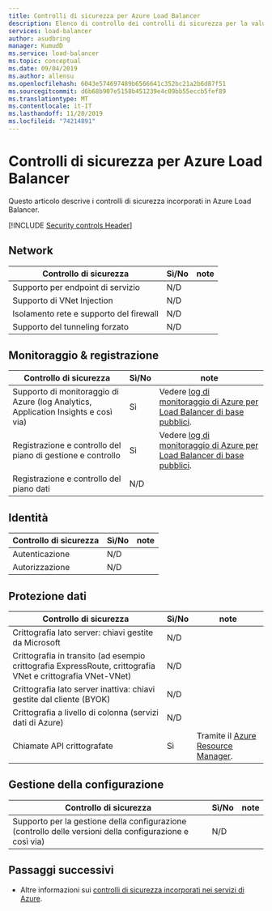 ```yaml
---
title: Controlli di sicurezza per Azure Load Balancer
description: Elenco di controllo dei controlli di sicurezza per la valutazione Load Balancer
services: load-balancer
author: asudbring
manager: KumudD
ms.service: load-balancer
ms.topic: conceptual
ms.date: 09/04/2019
ms.author: allensu
ms.openlocfilehash: 6043e574697489b6566641c352bc21a2b6d87f51
ms.sourcegitcommit: d6b68b907e5158b451239e4c09bb55eccb5fef89
ms.translationtype: MT
ms.contentlocale: it-IT
ms.lasthandoff: 11/20/2019
ms.locfileid: "74214891"
---
```

# <a name="security-controls-for-azure-load-balancer"></a>Controlli di sicurezza per Azure Load Balancer

Questo articolo descrive i controlli di sicurezza incorporati in Azure Load Balancer.

[!INCLUDE [Security controls Header](../../includes/security-controls-header.md)]

## <a name="network"></a>Network

| Controllo di sicurezza | Sì/No | note |
|---|---|--|
| Supporto per endpoint di servizio| N/D | |
| Supporto di VNet Injection| N/D | |
| Isolamento rete e supporto del firewall| N/D |  |
| Supporto del tunneling forzato| N/D | |

## <a name="monitoring--logging"></a>Monitoraggio & registrazione

| Controllo di sicurezza | Sì/No | note|
|---|---|--|
| Supporto di monitoraggio di Azure (log Analytics, Application Insights e così via)| Sì | Vedere [log di monitoraggio di Azure per Load Balancer di base pubblici](load-balancer-monitor-log.md). |
| Registrazione e controllo del piano di gestione e controllo| Sì | Vedere [log di monitoraggio di Azure per Load Balancer di base pubblici](load-balancer-monitor-log.md). |
| Registrazione e controllo del piano dati | N/D |  |

## <a name="identity"></a>Identità

| Controllo di sicurezza | Sì/No | note|
|---|---|--|
| Autenticazione| N/D |  |
| Autorizzazione| N/D |  |

## <a name="data-protection"></a>Protezione dati

| Controllo di sicurezza | Sì/No | note |
|---|---|--|
| Crittografia lato server: chiavi gestite da Microsoft | N/D | |
| Crittografia in transito (ad esempio crittografia ExpressRoute, crittografia VNet e crittografia VNet-VNet)| N/D | |
| Crittografia lato server inattiva: chiavi gestite dal cliente (BYOK) | N/D | |
| Crittografia a livello di colonna (servizi dati di Azure)| N/D | |
| Chiamate API crittografate| Sì | Tramite il [Azure Resource Manager](../azure-resource-manager/index.yml). |

## <a name="configuration-management"></a>Gestione della configurazione

| Controllo di sicurezza | Sì/No | note|
|---|---|--|
| Supporto per la gestione della configurazione (controllo delle versioni della configurazione e così via)| N/D |  | 

## <a name="next-steps"></a>Passaggi successivi

- Altre informazioni sui [controlli di sicurezza incorporati nei servizi di Azure](../security/fundamentals/security-controls.md).